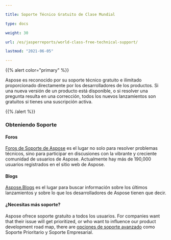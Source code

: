 ```yaml
---

title: Soporte Técnico Gratuito de Clase Mundial

type: docs

weight: 30

url: /es/jasperreports/world-class-free-technical-support/

lastmod: "2021-06-05"

---
```




{{% alert color="primary" %}}



Aspose es reconocido por su soporte técnico gratuito e ilimitado proporcionado directamente por los desarrolladores de los productos. Si una nueva versión de un producto está disponible, o si resolver una pregunta resulta en una corrección, todos los nuevos lanzamientos son gratuitos si tienes una suscripción activa.



{{% /alert %}}

### **Obteniendo Soporte**

#### **Foros**

[Foros de Soporte de Aspose](http://www.aspose.com/Community/Forums/) es el lugar no solo para resolver problemas técnicos, sino para participar en discusiones con la vibrante y creciente comunidad de usuarios de Aspose. Actualmente hay más de 190,000 usuarios registrados en el sitio web de Aspose.

#### **Blogs**

[Aspose.Blogs](http://www.aspose.com/Community/Blogs/) es el lugar para buscar información sobre los últimos lanzamientos y sobre lo que los desarrolladores de Aspose tienen que decir.

#### **¿Necesitas más soporte?**

Aspose ofrece soporte gratuito a todos los usuarios. For companies want that their issue will get prioritized, or who want to influence our product development road map, there are [opciones de soporte avanzado](http://www.aspose.com/corporate/services/support-options.aspx) como Soporte Prioritario y Soporte Empresarial.